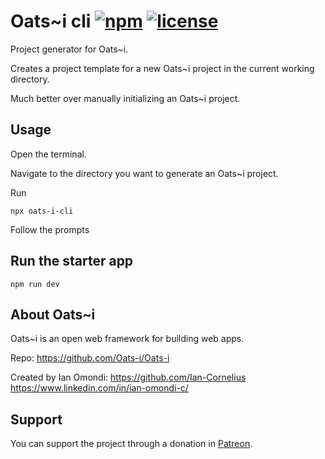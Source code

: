 # Oats~i cli    [![npm](https://img.shields.io/badge/npm-v_1.0.3-blue)](https://www.npmjs.com/package/oats-i-cli)    [![license](https://img.shields.io/badge/license-MPL_2.0-green)](https://github.com/Oats-i/Oats-i-cli?tab=MPL-2.0-1-ov-file)

Project generator for Oats~i.

Creates a project template for a new Oats~i project in the current working directory.

Much better over manually initializing an Oats~i project.

## Usage

Open the terminal. 

Navigate to the directory you want to generate an Oats~i project.

Run 

```
npx oats-i-cli
```

Follow the prompts

## Run the starter app

```
npm run dev
```

## About Oats~i

Oats~i is an open web framework for building web apps. 

Repo: https://github.com/Oats-i/Oats-i

Created by Ian Omondi:
https://github.com/Ian-Cornelius
https://www.linkedin.com/in/ian-omondi-c/


## Support

You can support the project through a donation in [Patreon](https://www.patreon.com/IanOmondi).
